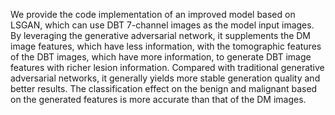 We provide the code implementation of an improved model based on LSGAN, which can use DBT 7-channel images as the model input images. 
By leveraging the generative adversarial network, it supplements the DM image features, which have less information,
with the tomographic features of the DBT images, which have more information, to generate DBT image features with richer lesion information. 
Compared with traditional generative adversarial networks, it generally yields more stable generation quality and better results. 
The classification effect on the benign and malignant based on the generated features is more accurate than that of the DM images.
